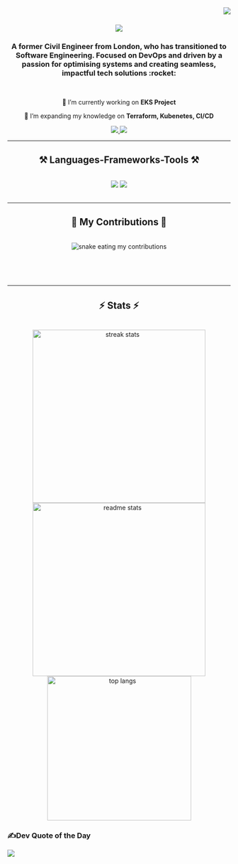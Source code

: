 <img align="right" src="https://visitor-badge.laobi.icu/badge?page_id=AmirDocs.AmirDocs" />

<h1 align="center">
    <img src="https://readme-typing-svg.herokuapp.com/?font=Righteous&size=35&center=true&vCenter=true&width=500&height=70&duration=4000&lines=Hi+There!+👋;+I'm+Amir+Beile!;" />
</h1>

<h3 align="center">A former Civil Engineer from London, who has transitioned to Software Engineering. Focused on DevOps and driven by a passion for optimising systems and creating seamless, impactful tech solutions :rocket: </h3>

<br/>

<div align="center">
 
 🔭 I’m currently working on **EKS Project**
 
 🌱 I’m expanding my knowledge on **Terraform, Kubenetes, CI/CD**

 </div>
 
<div align="center"> 
  <a href="amirbile@gmail.com">
    <img src="https://img.shields.io/badge/Gmail-333333?style=for-the-badge&logo=gmail&logoColor=red" />
  </a>
  <a href="https://linkedin.com/in/" target="_blank">
    <img src="https://img.shields.io/badge/LinkedIn-0077B5?style=for-the-badge&logo=linkedin&logoColor=white" target="_blank" />
  </a>
</div>

 <hr/>
 
<h2 align="center">⚒️ Languages-Frameworks-Tools ⚒️</h2>
<br/>
<div align="center">
    <img src="https://skillicons.dev/icons?i=react,aws,azure,linux,bash,html,css,vscode,github,terraform,kubernetes,git,docker," />
    <img src="https://skillicons.dev/icons?i=nodejs,py,cloudflare,githubactions,js,mysql,flask" /><br>
</div>

<br/>
<hr/>

<div align="center">
  <h2>🐍 My Contributions 🐍</h2>
  <br>
  <img alt="snake eating my contributions" src="https://github.com/AmirDocs/AmirDocs/raw/output/dist/github-contribution-grid-snake.svg" />

  
  <br/><br/><br/>
</div>

<hr/>

<h2 align="center">⚡ Stats ⚡</h2>
<br>
<div align=center>
  <img width=390 src="https://github-readme-stats.vercel.app/api?username=AmirDocs&theme=tokyonight&hide_border=false&include_all_commits=false&count_private=false" alt="streak stats"/>
  <img width=390 src="https://github-readme-streak-stats.herokuapp.com/?user=AmirDocs&theme=tokyonight&hide_border=false" alt="readme stats" />
  <br/>
  <img width=325 align="center" src="https://github-readme-stats.vercel.app/api/top-langs/?username=AmirDocs&theme=tokyonight&hide_border=false&include_all_commits=false&count_private=false&layout=compact" alt="top langs" />
</div>

### ✍️Dev Quote of the Day
![](https://quotes-github-readme.vercel.app/api?type=horizontal&theme=radical)


